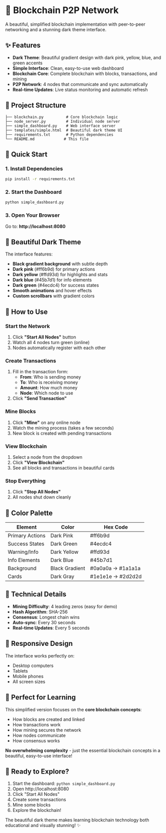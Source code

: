 # 🔗 Blockchain P2P Network

A beautiful, simplified blockchain implementation with peer-to-peer networking and a stunning dark theme interface.

## ✨ Features

- **Dark Theme**: Beautiful gradient design with dark pink, yellow, blue, and green accents
- **Simple Interface**: Clean, easy-to-use web dashboard
- **Blockchain Core**: Complete blockchain with blocks, transactions, and mining
- **P2P Network**: 4 nodes that communicate and sync automatically
- **Real-time Updates**: Live status monitoring and automatic refresh

## 📁 Project Structure

```
├── blockchain.py          # Core blockchain logic
├── node_server.py         # Individual node server
├── simple_dashboard.py    # Web interface server
├── templates/simple.html  # Beautiful dark theme UI
├── requirements.txt       # Python dependencies
└── README.md             # This file
```

## 🚀 Quick Start

### 1. Install Dependencies
```bash
pip install -r requirements.txt
```

### 2. Start the Dashboard
```bash
python simple_dashboard.py
```

### 3. Open Your Browser
Go to: **http://localhost:8080**

## 🎨 Beautiful Dark Theme

The interface features:
- **Black gradient background** with subtle depth
- **Dark pink** (#ff6b9d) for primary actions
- **Dark yellow** (#ffd93d) for highlights and stats
- **Dark blue** (#45b7d1) for info elements
- **Dark green** (#4ecdc4) for success states
- **Smooth animations** and hover effects
- **Custom scrollbars** with gradient colors

## 🎯 How to Use

### Start the Network
1. Click **"Start All Nodes"** button
2. Watch all 4 nodes turn green (online)
3. Nodes automatically register with each other

### Create Transactions
1. Fill in the transaction form:
   - **From**: Who is sending money
   - **To**: Who is receiving money
   - **Amount**: How much money
   - **Node**: Which node to use
2. Click **"Send Transaction"**

### Mine Blocks
1. Click **"Mine"** on any online node
2. Watch the mining process (takes a few seconds)
3. New block is created with pending transactions

### View Blockchain
1. Select a node from the dropdown
2. Click **"View Blockchain"**
3. See all blocks and transactions in beautiful cards

### Stop Everything
1. Click **"Stop All Nodes"**
2. All nodes shut down cleanly

## 🎨 Color Palette

| Element | Color | Hex Code |
|---------|-------|----------|
| Primary Actions | Dark Pink | #ff6b9d |
| Success States | Dark Green | #4ecdc4 |
| Warning/Info | Dark Yellow | #ffd93d |
| Info Elements | Dark Blue | #45b7d1 |
| Background | Black Gradient | #0a0a0a → #1a1a1a |
| Cards | Dark Gray | #1e1e1e → #2d2d2d |

## 🔧 Technical Details

- **Mining Difficulty**: 4 leading zeros (easy for demo)
- **Hash Algorithm**: SHA-256
- **Consensus**: Longest chain wins
- **Auto-sync**: Every 30 seconds
- **Real-time Updates**: Every 5 seconds

## 📱 Responsive Design

The interface works perfectly on:
- Desktop computers
- Tablets
- Mobile phones
- All screen sizes

## 🎉 Perfect for Learning

This simplified version focuses on the **core blockchain concepts**:
- How blocks are created and linked
- How transactions work
- How mining secures the network
- How nodes communicate
- How consensus works

**No overwhelming complexity** - just the essential blockchain concepts in a beautiful, easy-to-use interface!

## 🚀 Ready to Explore?

1. Start the dashboard: `python simple_dashboard.py`
2. Open http://localhost:8080
3. Click "Start All Nodes"
4. Create some transactions
5. Mine some blocks
6. Explore the blockchain!

The beautiful dark theme makes learning blockchain technology both educational and visually stunning! ✨ 